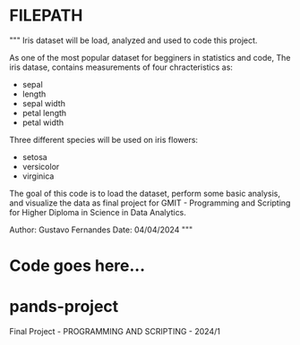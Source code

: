 # FILEPATH

"""
Iris dataset will be load, analyzed and used to code this project.

As one of the most popular dataset for begginers in statistics and code, The iris datase, contains measurements of four chracteristics as:
- sepal
- length
- sepal width
- petal length
- petal width 

Three different species will be used on iris flowers:

- setosa
- versicolor
- virginica

The goal of this code is to load the dataset, perform some basic analysis, and visualize the data as final project for GMIT - Programming and Scripting for Higher Diploma in Science in Data Analytics.

Author: Gustavo Fernandes
Date: 04/04/2024
"""

# Code goes here...
# pands-project
Final Project - PROGRAMMING AND SCRIPTING - 2024/1
